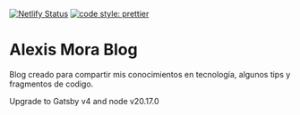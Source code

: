 [![Netlify Status](https://api.netlify.com/api/v1/badges/e96fefae-fcfc-47eb-b115-8914359a6c71/deploy-status)](https://app.netlify.com/sites/alexis-mora/deploys)
[![code style: prettier](https://img.shields.io/badge/code_style-prettier-ff69b4.svg?style=flat-square)](https://github.com/prettier/prettier)

# Alexis Mora Blog

Blog creado para compartir mis conocimientos en tecnología, algunos tips y fragmentos de codigo.

Upgrade to Gatsby v4 and node v20.17.0

